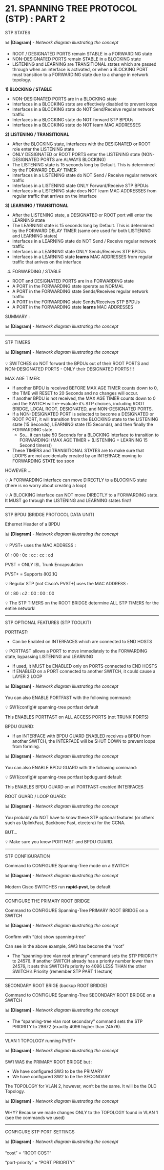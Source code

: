 # 21. SPANNING TREE PROTOCOL (STP) : PART 2

STP STATES

📊 **[Diagram]** - *Network diagram illustrating the concept*


- ROOT / DESIGNATED PORTS remain STABLE in a FORWARDING state
- NON-DESIGNATED PORTS remain STABLE in a BLOCKING state
- LISTENING and LEARNING are TRANSITIONAL states which are passed through when an interface is activated, or when a BLOCKING PORT must transition to a FORWARDING state due to a change in network topology.

**1) BLOCKING / STABLE**

- NON-DESIGNATED PORTS are in a BLOCKING state
- Interfaces in a BLOCKING state are effectively disabled to prevent loops
- Interfaces in a BLOCKING state do NOT Send/Receive regular network traffic
- Interfaces in a BLOCKING state do NOT forward STP BPDUs
- Interfaces in a BLOCKING state do NOT learn MAC ADDRESSES

**2) LISTENING / TRANSITIONAL**

- After the BLOCKING state, interfaces with the DESIGNATED or ROOT role enter the LISTENING state
- ONLY DESIGNATED or ROOT PORTS enter the LISTENING state (NON-DESIGNATED PORTS are ALWAYS BLOCKING)
- The LISTENING state is 15 seconds long by Default. This is determined by the FORWARD DELAY TIMER
- Interfaces in a LISTENING state do NOT Send / Receive regular network traffic
- Interfaces in a LISTENING state ONLY Forward/Receive STP BPDUs
- Interfaces in a LISTENING state does NOT learn MAC ADDRESSES from regular traffic that arrives on the interface

**3) LEARNING / TRANSITIONAL**

- After the LISTENING state, a DESIGNATED or ROOT port will enter the LEARNING state
- The LEARNING state is 15 seconds long by Default. This is determined by the FORWARD DELAY TIMER (same one used for both LISTENING and LEARNING states)
- Interfaces in a LEARNING state do NOT Send / Receive regular network traffic
- Interfaces in a LEARNING state ONLY Sends/Receives STP BPDUs
- Interfaces in a LEARNING state **learns** MAC ADDRESSES from regular traffic that arrives on the interface

4) FORWARDING / STABLE

- ROOT and DESIGNATED PORTS are in a FORWARDING state
- A PORT in the FORWARDING state operate as NORMAL
- A PORT in the FORWARDING state Sends/Receives regular network traffic
- A PORT in the FORWARDING state Sends/Receives STP BPDUs
- A PORT in the FORWARDING state **learns** MAC ADDRESSES

SUMMARY : 

📊 **[Diagram]** - *Network diagram illustrating the concept*


---

STP TIMERS

📊 **[Diagram]** - *Network diagram illustrating the concept*


💡 SWITCHES do NOT forward the BPDUs out of their ROOT PORTS and NON-DESIGNATED PORTS - ONLY their DESIGNATED PORTS !!!


MAX AGE TIMER:

- If another BPDU is received BEFORE MAX AGE TIMER counts down to 0, the TIME will RESET to 20 Seconds and no changes will occur.
- If another BPDU is not received, the MAX AGE TIMER counts down to 0 and the SWITCH will re-evaluate it’s STP choices, including ROOT BRIDGE, LOCAL ROOT, DESIGNATED, and NON-DESIGNATED PORTS.
- If a NON-DESIGNATED PORT is selected to become a DESIGNATED or ROOT PORT, it will transition from the BLOCKING state to the LISTENING state (15 Seconds), LEARNING state (15 Seconds), and then finally the FORWARDING state.
    - So… it can take 50 Seconds for a BLOCKING interface to transition to FORWARDING! (MAX AGE TIMER  + (LISTENING + LEARNING 15 Second timers))
- These TIMERS and TRANSITIONAL STATES are to make sure that LOOPS are not accidentally created by an INTERFACE moving to FORWARDING STATE too soon

 HOWEVER …

💡 A FORWARDING interface can move DIRECTLY to a BLOCKING state (there is no worry about creating a loop)

💡 A BLOCKING interface can NOT move DIRECTLY to a FORWARDING state. It MUST go through the LISTENING and LEARNING states first!


---

STP BPDU (BRIDGE PROTOCOL DATA UNIT)

Ethernet Header of a BPDU

📊 **[Diagram]** - *Network diagram illustrating the concept*


💡 PVST+ uses the MAC ADDRESS : 

01 : 00 : 0c : cc : cc : cd

PVST = ONLY ISL Trunk Encapsulation

PVST+ = Supports 802.1Q

💡 Regular STP (not Cisco’s PVST+) uses the MAC ADDRESS : 

01 : 80 : c2 : 00 : 00 : 00

💡 The STP TIMERS on the ROOT BRIDGE determine ALL STP TIMERS for the entire network!

---

STP OPTIONAL FEATURES (STP TOOLKIT)

PORTFAST:

- Can be Enabled on INTERFACES which are connected to END HOSTS

💡 PORTFAST allows a PORT to move immediately to the FORWARDING state, bypassing LISTENING and LEARNING

- If used, it MUST be ENABLED only on PORTS connected to END HOSTS
- If ENABLED on a PORT connected to another SWITCH, it could cause a LAYER 2 LOOP

📊 **[Diagram]** - *Network diagram illustrating the concept*


You can also ENABLE PORTFAST with the following command:

💡 SW1(config)# spanning-tree portfast default

This ENABLES PORTFAST on ALL ACCESS PORTS (not TRUNK PORTS)

BPDU GUARD:

- If an INTERFACE with BPDU GUARD ENABLED receives a BPDU from another SWITCH, the INTERFACE will be SHUT DOWN to prevent loops from forming.

📊 **[Diagram]** - *Network diagram illustrating the concept*


You can also ENABLE BPDU GUARD with the following command:

💡 SW1(config)# spanning-tree portfast bpduguard default


This ENABLES BPDU GUARD on all PORTFAST-enabled INTERFACES

ROOT GUARD / LOOP GUARD:

📊 **[Diagram]** - *Network diagram illustrating the concept*


You probably do NOT have to know these STP optional features (or others such as UplinkFast, Backbone Fast, etcetera) for the CCNA. 

BUT…

💡 Make sure you know PORTFAST and BPDU GUARD.

---

STP CONFIGURATION

Command to CONFIGURE Spanning-Tree mode on a SWITCH

📊 **[Diagram]** - *Network diagram illustrating the concept*


Modern Cisco SWITCHES run **rapid-pvst**, by default

---

CONFIGURE THE PRIMARY ROOT BRIDGE

Command to CONFIGURE Spanning-Tree PRIMARY ROOT BRIDGE on a SWITCH

📊 **[Diagram]** - *Network diagram illustrating the concept*


Confirm with “(do) show spanning-tree”

Can see in the above example, SW3 has become the “root”

- The “spanning-tree vlan <vlan-number> root primary” command sets the STP PRIORITY to 24576. If another SWITCH already has a priority number lower than 24576, it sets this SWITCH’s priority to 4096 LESS THAN the other SWITCH’s Priority (remember STP PART 1 lecture)

---

SECONDARY ROOT BRIGE (backup ROOT BRIDGE)

Command to CONFIGURE Spanning-Tree SECONDARY ROOT BRIDGE on a SWITCH

📊 **[Diagram]** - *Network diagram illustrating the concept*



- The “spanning-tree vlan <vlan-number> root secondary” command sets the STP PRIORITY to 28672 (exactly 4096 higher than 24576).

---

VLAN 1 TOPOLOGY running PVST+

📊 **[Diagram]** - *Network diagram illustrating the concept*


SW1 WAS the PRIMARY ROOT BRIDGE but : 

- We have configured SW3 to be the PRIMARY
- We have configured SW2 to be the SECONDARY

The TOPOLOGY for VLAN 2, however, won’t be the same. It will be the OLD Topology.

📊 **[Diagram]** - *Network diagram illustrating the concept*


WHY?
Because we made changes ONLY to the TOPOLOGY found in VLAN 1 (see the commands we used)

---

CONFIGURE STP PORT SETTINGS

📊 **[Diagram]** - *Network diagram illustrating the concept*


“cost” = “ROOT COST”

“port-priority” = “PORT PRIORITY”
